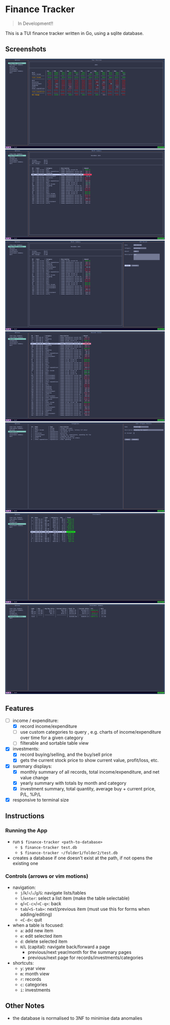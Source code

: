 # Finance Tracker

> In Development!!

This is a TUI finance tracker written in Go, using a sqlite database.

## Screenshots

![year summary](screenshots/year-summary.png)
![month summary](screenshots/month-summary.png)
![add record](screenshots/month-summary-add.png)
![records](screenshots/records.png)
![categories-edit](screenshots/categories-edit.png)
![investments](screenshots/investments.png)
![investment summary](screenshots/investment-summary.png)

## Features

- [ ] income / expenditure:
	- [X] record income/expenditure
	- [ ] use custom categories to query , e.g. charts of income/expenditure over time for a given category
	- [ ] filterable and sortable table view
- [X] investments:
	- [X] record buying/selling, and the buy/sell price
	- [X] gets the current stock price to show current value, profit/loss, etc.
- [X] summary displays:
	- [X] monthly summary of all records, total income/expenditure, and net value change
	- [X] yearly summary with totals by month and category
	- [X] investment summary, total quantity, average buy + current price, P/L, %P/L
- [X] responsive to terminal size

## Instructions

### Running the App

- run `$ finance-tracker <path-to-database>`
    - `$ finance-tracker test.db`
    - `$ finance-tracker ~/folder1/folder2/test.db`
- creates a database if one doesn't exist at the path, if not opens the existing one

### Controls (arrows or vim motions)

- navigation:
    - `j`/`k`/`↑`/`↓`/`g`/`G`: navigate lists/tables
    - `l`/`enter`: select a list item (make the table selectable)
    - `q`/`<C-c>`/`<C-q>`: back
    - `tab`/`<S-tab>`: next/previous item (must use this for forms when adding/editing)
    - `<C-d>`: quit
- when a table is focused:
    - `a`: add new item
    - `e`: edit selected item
    - `d`: delete selected item
    - `H`/`L` (capital): navigate back/forward a page
        - previous/next year/month for the summary pages
        - previous/next page for records/investments/categories
- shortcuts:
    - `y`: year view
    - `m`: month view
    - `r`: records
    - `c`: categories
    - `i`: investments

## Other Notes

+ the database is normalised to 3NF to minimise data anomalies
